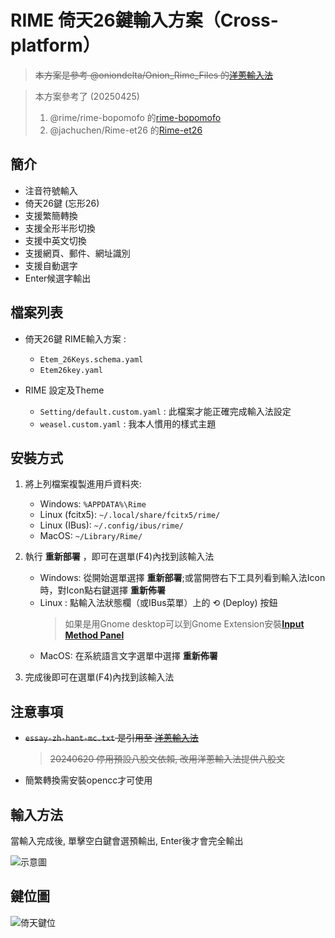 # RIME 倚天26鍵輸入方案（Cross-platform）

> ~~本方案是參考 @oniondelta/Onion_Rime_Files 的[洋蔥輸入法](https://github.com/oniondelta/Onion_Rime_Files)~~

> 本方案參考了 (20250425)
>
> 1. @rime/rime-bopomofo 的[rime-bopomofo](https://github.com/rime/rime-bopomofo)
> 1. @jachuchen/Rime-et26 的[Rime-et26](https://github.com/jachuchen/Rime-et26)

## 簡介

- 注音符號輸入
- 倚天26鍵 (忘形26)
- 支援繁簡轉換
- 支援全形半形切換
- 支援中英文切換
- 支援網頁、郵件、網址識別
- 支援自動選字
- Enter候選字輸出

## 檔案列表

- 倚天26鍵 RIME輸入方案 :
    - `Etem_26Keys.schema.yaml`
    - `Etem26key.yaml`

- RIME 設定及Theme
    - `Setting/default.custom.yaml` : 此檔案才能正確完成輸入法設定
    - `weasel.custom.yaml` : 我本人慣用的樣式主題

## 安裝方式

1. 將上列檔案複製進用戶資料夾:
   - Windows: `%APPDATA%\Rime`
   - Linux (fcitx5): `~/.local/share/fcitx5/rime/`
   - Linux (IBus): `~/.config/ibus/rime/`
   - MacOS: `~/Library/Rime/`

2. 執行 **重新部署** ，即可在選單(F4)內找到該輸入法
   - Windows: 從開始選單選擇 **重新部署**;或當開啓右下工具列看到輸入法Icon時，對Icon點右鍵選擇 **重新佈署**
   - Linux : 點輸入法狀態欄（或IBus菜單）上的 ⟲ (Deploy) 按鈕
      > 如果是用Gnome desktop可以到Gnome Extension安裝[**Input Method Panel**](https://extensions.gnome.org/extension/261/kimpanel/)
   - MacOS: 在系統語言文字選單中選擇 **重新佈署**

3. 完成後即可在選單(F4)內找到該輸入法

## 注意事項

- ~~`essay-zh-hant-mc.txt` 是引用至 [洋蔥輸入法](https://github.com/oniondelta/Onion_Rime_Files/blob/main/allfiles/essay-zh-hant-mc.txt)~~  
  > ~~20240620 停用預設八股文依賴, 改用洋蔥輸入法提供八股文~~
- 簡繁轉換需安裝opencc才可使用

## 輸入方法

當輸入完成後, 單擊空白鍵會選預輸出, Enter後才會完全輸出

![示意圖](https://github.com/user-attachments/assets/1da74b92-4fb0-4557-a5f1-b98263094d5c)

## 鍵位圖

![倚天鍵位](https://user-images.githubusercontent.com/33840759/129006031-ba7e1b72-7a5f-4d84-8bf8-8fd45d92310d.jpg)
